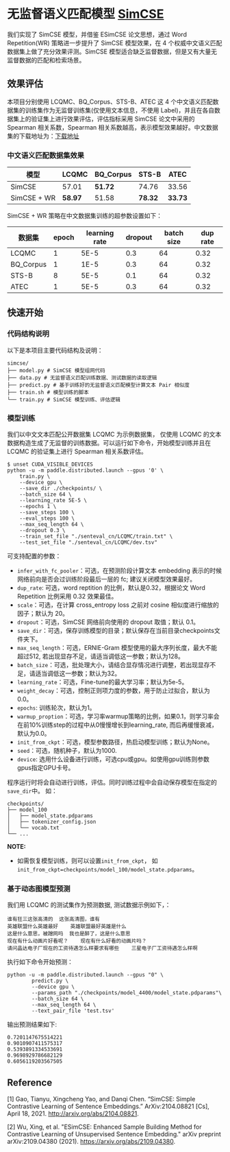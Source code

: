 # 无监督语义匹配模型 [SimCSE](https://arxiv.org/abs/2104.08821)

我们实现了 SimCSE 模型，并借鉴 ESimCSE 论文思想，通过 Word Repetition(WR) 策略进一步提升了 SimCSE 模型效果，在 4 个权威中文语义匹配数据集上做了充分效果评测。SimCSE 模型适合缺乏监督数据，但是又有大量无监督数据的匹配和检索场景。

## 效果评估
本项目分别使用 LCQMC、BQ_Corpus、STS-B、ATEC 这 4 个中文语义匹配数据集的训练集作为无监督训练集(仅使用文本信息，不使用 Label)，并且在各自数据集上的验证集上进行效果评估，评估指标采用 SimCSE 论文中采用的 Spearman 相关系数，Spearman 相关系数越高，表示模型效果越好。中文数据集的下载地址为：[下载地址](https://paddlenlp.bj.bcebos.com/datasets/senteval_cn.zip)

### 中文语义匹配数据集效果

| 模型| LCQMC | BQ_Corpus|STS-B|ATEC|
|-------|-------|-----|------|-----|
|SimCSE| 57.01 | **51.72** | 74.76 | 33.56 |
| SimCSE + WR| **58.97** | 51.58 | **78.32** | **33.73** |

SimCSE + WR 策略在中文数据集训练的超参数设置如下：

| 数据集|epoch | learning rate | dropout|batch size| dup rate|
|-------|-------|-----|------|-----|-----|
|LCQMC|1| 5E-5 | 0.3 |64| 0.32 |
|BQ_Corpus|1| 1E-5 | 0.3 |64|0.32 |
|STS-B|8| 5E-5 | 0.1 |64| 0.32 |
|ATEC|1| 5E-5 | 0.3 | 64| 0.32 |



## 快速开始

### 代码结构说明

以下是本项目主要代码结构及说明：

```
simcse/
├── model.py # SimCSE 模型组网代码
├── data.py # 无监督语义匹配训练数据、测试数据的读取逻辑
├── predict.py # 基于训练好的无监督语义匹配模型计算文本 Pair 相似度
├── train.sh # 模型训练的脚本
└── train.py # SimCSE 模型训练、评估逻辑
```

### 模型训练
我们以中文文本匹配公开数据集 LCQMC 为示例数据集， 仅使用 LCQMC 的文本数据构造生成了无监督的训练数据。可以运行如下命令，开始模型训练并且在 LCQMC 的验证集上进行 Spearman 相关系数评估。

```shell
$ unset CUDA_VISIBLE_DEVICES
python -u -m paddle.distributed.launch --gpus '0' \
    train.py \
    --device gpu \
    --save_dir ./checkpoints/ \
    --batch_size 64 \
    --learning_rate 5E-5 \
    --epochs 1 \
    --save_steps 100 \
    --eval_steps 100 \
    --max_seq_length 64 \
    --dropout 0.3 \
    --train_set_file "./senteval_cn/LCQMC/train.txt" \
    --test_set_file "./senteval_cn/LCQMC/dev.tsv"
```

可支持配置的参数：

* `infer_with_fc_pooler`：可选，在预测阶段计算文本 embedding 表示的时候网络前向是否会过训练阶段最后一层的 fc;  建议关闭模型效果最好。
* `dup_rate`: 可选，word reptition 的比例，默认是0.32，根据论文 Word Repetition 比例采用 0.32 效果最佳。
* `scale`：可选，在计算 cross_entropy loss 之前对 cosine 相似度进行缩放的因子；默认为 20。
* `dropout`：可选，SimCSE 网络前向使用的 dropout 取值；默认 0.1。
* `save_dir`：可选，保存训练模型的目录；默认保存在当前目录checkpoints文件夹下。
* `max_seq_length`：可选，ERNIE-Gram 模型使用的最大序列长度，最大不能超过512, 若出现显存不足，请适当调低这一参数；默认为128。
* `batch_size`：可选，批处理大小，请结合显存情况进行调整，若出现显存不足，请适当调低这一参数；默认为32。
* `learning_rate`：可选，Fine-tune的最大学习率；默认为5e-5。
* `weight_decay`：可选，控制正则项力度的参数，用于防止过拟合，默认为0.0。
* `epochs`: 训练轮次，默认为1。
* `warmup_proption`：可选，学习率warmup策略的比例，如果0.1，则学习率会在前10%训练step的过程中从0慢慢增长到learning_rate, 而后再缓慢衰减，默认为0.0。
* `init_from_ckpt`：可选，模型参数路径，热启动模型训练；默认为None。
* `seed`：可选，随机种子，默认为1000.
* `device`: 选用什么设备进行训练，可选cpu或gpu。如使用gpu训练则参数gpus指定GPU卡号。

程序运行时将会自动进行训练，评估。同时训练过程中会自动保存模型在指定的`save_dir`中。
如：
```text
checkpoints/
├── model_100
│   ├── model_state.pdparams
│   ├── tokenizer_config.json
│   └── vocab.txt
└── ...
```

**NOTE:**
* 如需恢复模型训练，则可以设置`init_from_ckpt`， 如`init_from_ckpt=checkpoints/model_100/model_state.pdparams`。

### 基于动态图模型预测

我们用 LCQMC 的测试集作为预测数据,  测试数据示例如下，：
```text
谁有狂三这张高清的  这张高清图，谁有
英雄联盟什么英雄最好    英雄联盟最好英雄是什么
这是什么意思，被蹭网吗  我也是醉了，这是什么意思
现在有什么动画片好看呢？    现在有什么好看的动画片吗？
请问晶达电子厂现在的工资待遇怎么样要求有哪些    三星电子厂工资待遇怎么样啊
```

执行如下命令开始预测：
```shell
python -u -m paddle.distributed.launch --gpus "0" \
        predict.py \
        --device gpu \
        --params_path "./checkpoints/model_4400/model_state.pdparams"\
        --batch_size 64 \
        --max_seq_length 64 \
        --text_pair_file 'test.tsv'
```

输出预测结果如下:
```text
0.7201147675514221
0.9010907411575317
0.5393891334533691
0.9698929786682129
0.6056119203567505
```

## Reference
[1] Gao, Tianyu, Xingcheng Yao, and Danqi Chen. “SimCSE: Simple Contrastive Learning of Sentence Embeddings.” ArXiv:2104.08821 [Cs], April 18, 2021. http://arxiv.org/abs/2104.08821.

[2] Wu, Xing, et al. "ESimCSE: Enhanced Sample Building Method for Contrastive Learning of Unsupervised Sentence Embedding." arXiv preprint arXiv:2109.04380 (2021). https://arxiv.org/abs/2109.04380.
